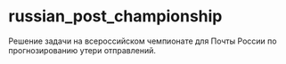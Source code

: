 # russian_post_championship
Решение задачи на всероссийском чемпионате для Почты России по прогнозированию утери отправлений.
